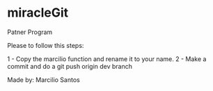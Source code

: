 # miracleGit
Patner Program

Please to follow this steps:

1 - Copy the marcilio function and rename it to your name.
2 - Make a commit and do a git push origin dev branch


Made by: Marcilio Santos